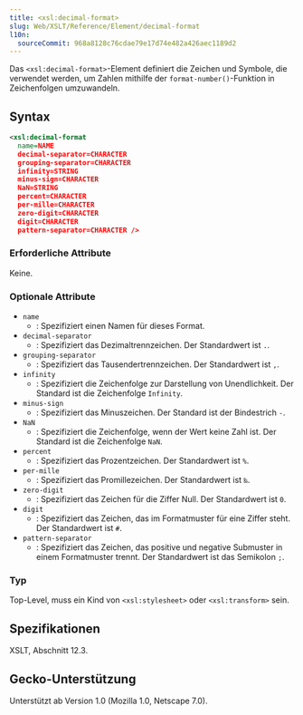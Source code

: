 ```yaml
---
title: <xsl:decimal-format>
slug: Web/XSLT/Reference/Element/decimal-format
l10n:
  sourceCommit: 968a8128c76cdae79e17d74e482a426aec1189d2
---
```


Das `<xsl:decimal-format>`-Element definiert die Zeichen und Symbole, die verwendet werden, um Zahlen mithilfe der `format-number()`-Funktion in Zeichenfolgen umzuwandeln.

## Syntax

```xml
<xsl:decimal-format
  name=NAME
  decimal-separator=CHARACTER
  grouping-separator=CHARACTER
  infinity=STRING
  minus-sign=CHARACTER
  NaN=STRING
  percent=CHARACTER
  per-mille=CHARACTER
  zero-digit=CHARACTER
  digit=CHARACTER
  pattern-separator=CHARACTER />
```

### Erforderliche Attribute

Keine.

### Optionale Attribute

- `name`
  - : Spezifiziert einen Namen für dieses Format.
- `decimal-separator`
  - : Spezifiziert das Dezimaltrennzeichen. Der Standardwert ist `.`.
- `grouping-separator`
  - : Spezifiziert das Tausendertrennzeichen. Der Standardwert ist `,`.
- `infinity`
  - : Spezifiziert die Zeichenfolge zur Darstellung von Unendlichkeit. Der Standard ist die Zeichenfolge `Infinity`.
- `minus-sign`
  - : Spezifiziert das Minuszeichen. Der Standard ist der Bindestrich `-`.
- `NaN`
  - : Spezifiziert die Zeichenfolge, wenn der Wert keine Zahl ist. Der Standard ist die Zeichenfolge `NaN`.
- `percent`
  - : Spezifiziert das Prozentzeichen. Der Standardwert ist `%`.
- `per-mille`
  - : Spezifiziert das Promillezeichen. Der Standardwert ist `‰`.
- `zero-digit`
  - : Spezifiziert das Zeichen für die Ziffer Null. Der Standardwert ist `0`.
- `digit`
  - : Spezifiziert das Zeichen, das im Formatmuster für eine Ziffer steht. Der Standardwert ist `#`.
- `pattern-separator`
  - : Spezifiziert das Zeichen, das positive und negative Submuster in einem Formatmuster trennt. Der Standardwert ist das Semikolon `;`.

### Typ

Top-Level, muss ein Kind von `<xsl:stylesheet>` oder `<xsl:transform>` sein.

## Spezifikationen

XSLT, Abschnitt 12.3.

## Gecko-Unterstützung

Unterstützt ab Version 1.0 (Mozilla 1.0, Netscape 7.0).
